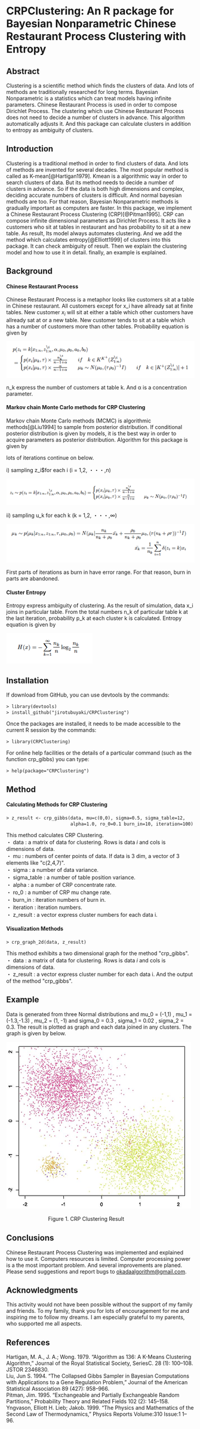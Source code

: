 # CRPClustering: An R package for Bayesian Nonparametric Chinese Restaurant Process Clustering with Entropy  

## Abstract
Clustering is a scientific method which finds the clusters of data. And lots of methods are traditionally researched for long terms. Bayesian Nonparametric is a statistics which can treat models having infinite parameters. Chinese Restaurant Process is used in order to compose Dirichlet Process. The clustering which use Chinese Restaurant Process does not need to decide a number of clusters in advance. This algorithm automatically adjusts it. And this package can calculate clusters in addition to entropy as ambiguity of clusters.

## Introduction
Clustering is a traditional method in order to find clusters of data. And lots of methods are invented for several decades. The most popular method is called as K-mean[@Hartigan1979]. Kmean is a algorithmic way in order to search clusters of data. But its method needs to decide a number of clusters in advance. So if the data is both high dimensions and complex, deciding accurate numbers of clusters is difficult. And normal bayesian methods are too. For that reason, Bayesian Nonparametric methods is gradually important as computers are faster. In this package, we implement a Chinese Restaurant Process Clustering (CRP)[@Pitman1995]. CRP can compose infinite dimensional parameters as Dirichlet Process. It acts like a customers who sit at tables in restaurant and has probability to sit at a new table. As result, Its model always automates clustering. And we add the method which calculates entropy[@Elliott1999] of clusters into this package. It can check ambiguity of result. Then we explain the clustering model and how to use it in detail. finally, an example is explained.

## Background
#### Chinese Restaurant Process
Chinese Restaurant Process is a metaphor looks like customers sit at a table in Chinese restaurant. All customers except for x_i have allready sat at finite tables. New customer $x_i$ will sit at either a table which other customers have allready sat at or a new table. New customer tends to sit at a table which has a number of customers more than other tables. Probability equation is given by    

![equa](./readme_images/equation_1.png "eque")

n_k express the number of customers at table k. And α is a concentration parameter.

#### Markov chain Monte Carlo methods for CRP Clustering
Markov chain Monte Carlo methods (MCMC) is algorithmic methods[@Liu1994] to sample from posterior distribution. If conditional posterior distribution is given by models, it is the best way in order to acquire parameters as posterior distribution. Algorithm for this package is given by  

lots of iterations continue on below.

i) sampling z_i$for each i (i = 1,2, ・・・,n)

![equa](./readme_images/equation_2.png "eque")

ii) sampling u_k for each k (k = 1,2, ・・・,∞)

![equa](./readme_images/equation_3.png "eque")

First parts of iterations as burn in have error range. For that reason, burn in parts are abandoned.

#### Cluster Entropy
Entropy express ambiguity of clustering. As the result of simulation, data x_i joins in particular table. From the total numbers n_k of particular table k at the last iteration, probability p_k at each cluster k is calculated. Entropy equation is given by

![equa](./readme_images/equation_4.png "eque")


## Installation
If download from GitHub, you can use devtools by the commands:

```
> library(devtools)
> install_github("jirotubuyaki/CRPClustering")
```

Once the packages are installed, it needs to be made accessible to the current R session by the commands:

```
> library(CRPClustering)
```

For online help facilities or the details of a particular command (such as the function crp_gibbs) you can type:

```
> help(package="CRPClustering")
```

## Method
#### Calculating Methods for CRP Clustering

```
> z_result <- crp_gibbs(data, mu=c(0,0), sigma=0.5, sigma_table=12,
                        alpha=1.0, ro_0=0.1 burn_in=10, iteration=100)

```

This method calculates CRP Clustering.  
・ data : a matrix of data for clustering. Rows is data $i$ and cols is dimensions of data.     
・ mu : numbers of center points of data. If data is 3 dim, a vector of 3 elements like "c(2,4,7)".  
・ sigma : a number of data variance.  
・ sigma_table : a number of table position variance.  
・ alpha : a number of CRP concentrate rate.  
・ ro_0 : a number of CRP mu change rate.  
・ burn_in : iteration numbers of burn in.  
・ iteration : iteration numbers.   
・ z_result : a vector express cluster numbers for each data i.  

#### Visualization Methods

```
> crp_graph_2d(data, z_result)
```

This method exhibits a two dimensional graph for the method "crp_gibbs".  
・ data : a matrix of data for clustering. Rows is data $i$ and cols is dimensions of data.  
・ z_result : a vector express cluster number for each data i. And the output of the method "crp_gibbs".  

## Example
Data is generated from three Normal distributions and mu_0 = (-1,1) , mu_1 = (-1.3,-1.3) , mu_2 = (1, -1) and sigma_0 = 0.3 , sigma_1 = 0.02 , sigma_2 = 0.3. The result is plotted as graph and each data joined in any clusters. The graph is given by below.

![equa](./readme_images/figure_1.png "eque")

　　　　　　　　Figure 1. CRP Clustering Result

## Conclusions
Chinese Restaurant Process Clustering was implemented and explained how to use it. Computers resources is limited. Computer processing power is a the most important problem. And several improvements are planed. Please send suggestions and report bugs to okadaalgorithm@gmail.com.

## Acknowledgments
This activity would not have been possible without the support of my family and friends. To my family, thank you for lots of encouragement for me and inspiring me to follow my dreams. I am especially grateful to my parents, who supported me all aspects.  

## References
Hartigan, M. A., J. A.; Wong. 1979. “Algorithm as 136: A K-Means Clustering Algorithm,” Journal of the Royal Statistical Society, SeriesC. 28 (1): 100–108. JSTOR 2346830.  
Liu, Jun S. 1994. “The Collapsed Gibbs Sampler in Bayesian Computations with Applications to a Gene Regulation Problem,” Journal of the American Statistical Association 89 (427): 958–966.  
Pitman, Jim. 1995. “Exchangeable and Partially Exchangeable Random Partitions,” Probability Theory and Related Fields 102 (2): 145–158.  
Yngvason, Elliott H. Lieb; Jakob. 1999. “The Physics and Mathematics of the Second Law of Thermodynamics,” Physics Reports Volume:310 Issue:1 1–96.  
